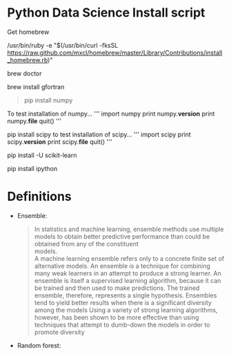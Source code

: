Python Data Science Install script
===========================
Get homebrew

/usr/bin/ruby -e "$(/usr/bin/curl -fksSL https://raw.github.com/mxcl/homebrew/master/Library/Contributions/install_homebrew.rb)"

brew doctor

brew install gfortran

> pip install numpy

To test installation of numpy...
 	'''
 	import numpy
	print numpy.__version__
	print numpy.__file__
	quit()
	'''

pip install scipy
to test installation of scipy...
'''
import scipy
print scipy.__version__
print scipy.__file__
quit()
'''

pip install -U scikit-learn

pip install ipython

Definitions
===========================
* Ensemble: 
	> In statistics and machine learning, ensemble methods use multiple models to  obtain better predictive performance than could be obtained from any of the constituent  
    models.  
    > A machine learning ensemble refers only to a concrete finite set of alternative models. An ensemble is a technique for combining many weak learners in an attempt to produce a strong learner. 
    > An ensemble is itself a supervised learning algorithm, because it can be trained and then used to make predictions. The trained ensemble, therefore, represents a single hypothesis. 
    > Ensembles tend to yield better results when there is a significant diversity among the models
    > Using a variety of strong learning algorithms, however, has been shown to be more effective than using techniques that attempt to dumb-down the models in order to promote diversity

* Random forest: 
